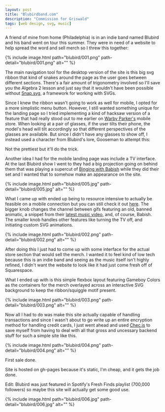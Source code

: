 ```yaml
---
layout: post
title: "Blubirdband.com"
description: "Commission for Griswald"
tags: [web design, svg, music]
---
```


A friend of mine from home (Philadelphia) is in an indie band named Blubird and his band went on tour this summer. They were in need of a website to help spread the word and sell merch so I threw this together:

{% include image.html path="blubird/001.png" path-detail="blubird/001.png" alt="" %}

The main navigation tool for the desktop version of the site is this big svg ribbon that kind of snakes around the page as the user goes between different sections. There's a fair amount of trigonometry involved so I'll save you the Algebra 2 lesson and just say that it wouldn't have been possible without [Snap.svg](http://snapsvg.io/), a framework for working with SVGs.

Since I knew the ribbon wasn't going to work as well for mobile, I opted for a more simplistic menu button. However, I still wanted something unique for the landing page so I tried implementing a kind of hacksaw version of a feature that had really stood out to me earlier on [Warby Parker's](https://www.warbyparker.com/) mobile store. When looking at a pair of glasses, if the user tilts their phone, the model's head will tilt accordingly so that different perspectives of the glasses are available. But since I didn't have any glasses to show off, I instead used a character from Blubird's lore, Gooseman to attempt this:

Not the prettiest but it'll do the trick.

Another idea I had for the mobile landing page was include a TV interface. At the last Blubird show I went to they had a big projection going on behind them that was playing a supercut of [Binging with Babish](https://www.youtube.com/channel/UCJHA_jMfCvEnv-3kRjTCQXw) while they did their set and I wanted that to somehow make an appearance on the site. 

{% include image.html path="blubird/005.jpg" path-detail="blubird/005.jpg" alt="" %}

What I came up with ended up being to resource intensive to actually be feasible on a mobile connection but you can still check it out [here](http://blubirdband.com/testing/). The bigger knob changes the channel between gifs featuring an old, banned animatic, a snippet from their [latest music video](https://www.youtube.com/watch?v=AJ23Bs29neI), and, of course, Babish. The smaller knob handles other features like turning the TV off, and initiating custom SVG animations.

{% include image.html path="blubird/002.png" path-detail="blubird/002.png" alt="" %}

After doing this I just had to come up with some interface for the actual store section that would sell the merch. I wanted it to feel kind of low tech because this is an indie band and seeing as the music itself isn't highly refined, I didn't want the website to look like it had just come fresh off of Squarespace. 

What I ended up with is this simple flexbox layout featuring Gameboy Colors as the containers for the merch overlayed across an interactive SVG background to keep the ribbon/squiggle motif present.

{% include image.html path="blubird/003.png" path-detail="blubird/003.png" alt="" %}

Now all I had to do was make this site actually capable of handling transactions and since I wasn't about to go write up an entire encryption method for handling credit cards, I just went ahead and used [Chec.js](https://chec.io/) to save myself from having to deal with all that gross and uncessary backend stuff for such a simple site like this. 

{% include image.html path="blubird/004.png" path-detail="blubird/004.png" alt="" %}

First sale done.

Site is hosted on gh-pages because it's static, I'm cheap, and it gets the job done.

Edit: Blubird was just featured in Spotify's Fresh Finds playlist (700,000 followers) so maybe this site will actually get some good use. 

{% include image.html path="blubird/006.jpg" path-detail="blubird/006.jpg" alt="" %}


